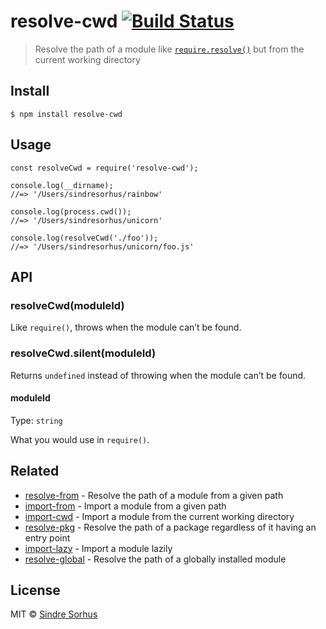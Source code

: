 resolve-cwd [![Build Status](https://travis-ci.org/sindresorhus/resolve-cwd.svg?branch=master)](https://travis-ci.org/sindresorhus/resolve-cwd)
===============================================================================================================================================

> Resolve the path of a module like [`require.resolve()`](https://nodejs.org/api/globals.html#globals_require_resolve) but from the current working directory

Install
-------

    $ npm install resolve-cwd

Usage
-----

    const resolveCwd = require('resolve-cwd');

    console.log(__dirname);
    //=> '/Users/sindresorhus/rainbow'

    console.log(process.cwd());
    //=> '/Users/sindresorhus/unicorn'

    console.log(resolveCwd('./foo'));
    //=> '/Users/sindresorhus/unicorn/foo.js'

API
---

### resolveCwd(moduleId)

Like `require()`, throws when the module can’t be found.

### resolveCwd.silent(moduleId)

Returns `undefined` instead of throwing when the module can’t be found.

#### moduleId

Type: `string`

What you would use in `require()`.

Related
-------

-   [resolve-from](https://github.com/sindresorhus/resolve-from) - Resolve the path of a module from a given path
-   [import-from](https://github.com/sindresorhus/import-from) - Import a module from a given path
-   [import-cwd](https://github.com/sindresorhus/import-cwd) - Import a module from the current working directory
-   [resolve-pkg](https://github.com/sindresorhus/resolve-pkg) - Resolve the path of a package regardless of it having an entry point
-   [import-lazy](https://github.com/sindresorhus/import-lazy) - Import a module lazily
-   [resolve-global](https://github.com/sindresorhus/resolve-global) - Resolve the path of a globally installed module

License
-------

MIT © [Sindre Sorhus](https://sindresorhus.com)
